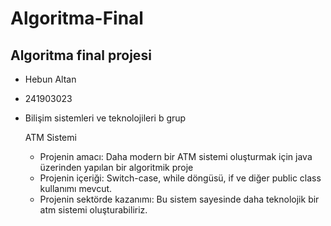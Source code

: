 # Algoritma-Final
Algoritma final projesi
--------------------------------
- Hebun Altan
- 241903023
- Bilişim sistemleri ve teknolojileri b grup



    ATM Sistemi

  - Projenin amacı: Daha modern bir ATM sistemi oluşturmak için java üzerinden yapılan bir algoritmik proje
  - Projenin içeriği: Switch-case, while döngüsü, if ve diğer public class kullanımı mevcut.
  - Projenin sektörde kazanımı: Bu sistem sayesinde daha teknolojik bir atm sistemi oluşturabiliriz.
 
